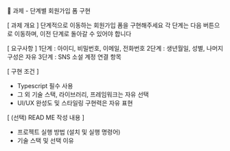 💬 과제 - 단계별 회원가입 폼 구현 

[ 과제 개요 ]
단계적으로 이동하는 회원가입 폼을 구현해주세요
각 단계는 다음 버튼으로 이동하며, 이전 단계로 돌아갈 수 있어야 합니다

[ 요구사항 ]
1단계 : 아이디, 비밀번호, 이메일, 전화번호
2단계 : 생년월일, 성별, 나머지 구성은 자유
3단계 : SNS 소설 계정 연결 항목

[ 구현 조건 ]
-  Typescript 필수 사용
- 그 외 기술 스택, 라이브러리, 프레임워크는 자유 선택
- UI/UX 완성도 및 스타일링 구현력은 자유 표현

[ (선택) READ ME 작성 내용 ]
- 프로젝트 실행 방법 (설치 및 실행 명령어)
- 기술 스택 및 선택 이유
